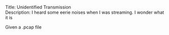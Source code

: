 Title: Unidentified Transmission <br>
Description: I heard some eerie noises when I was streaming. I wonder what it is <br>

Given a .pcap file
